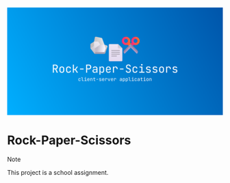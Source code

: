 ![banner](./media/banner.svg)

# Rock-Paper-Scissors

> [!NOTE]  
> This project is a school assignment.